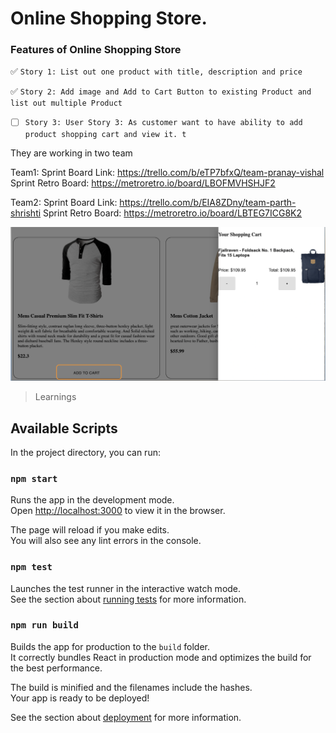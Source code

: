 # Online Shopping Store.

### Features of Online Shopping Store 
:white_check_mark: `Story 1: List out one product with title, description and price`

:white_check_mark:  `Story 2: Add image and Add to Cart Button to existing Product and list out multiple Product`

- [ ] `Story 3: User Story 3: As customer want to have ability to add product shopping cart and view it.
t`

They are working in two team

Team1:
Sprint Board Link:    https://trello.com/b/eTP7bfxQ/team-pranay-vishal
Sprint Retro Board:   https://metroretro.io/board/LBOFMVHSHJF2

Team2:
Sprint Board Link:    https://trello.com/b/EIA8ZDny/team-parth-shrishti
Sprint Retro Board:   https://metroretro.io/board/LBTEG7ICG8K2

![Product](readme/AddToShoppingCart.png?raw=true "Title")
>Learnings
 
            

## Available Scripts

In the project directory, you can run:

### `npm start`

Runs the app in the development mode.\
Open [http://localhost:3000](http://localhost:3000) to view it in the browser.

The page will reload if you make edits.\
You will also see any lint errors in the console.

### `npm test`

Launches the test runner in the interactive watch mode.\
See the section about [running tests](https://facebook.github.io/create-react-app/docs/running-tests) for more information.

### `npm run build`

Builds the app for production to the `build` folder.\
It correctly bundles React in production mode and optimizes the build for the best performance.

The build is minified and the filenames include the hashes.\
Your app is ready to be deployed!

See the section about [deployment](https://facebook.github.io/create-react-app/docs/deployment) for more information.


